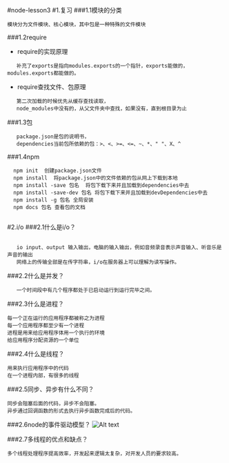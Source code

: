 #node-lesson3
#1.复习
###1.1模块的分类

```模块分为文件模块、核心模块，其中包是一种特殊的文件模块 ```

###1.2require

- require的实现原理

```把代码从文件中读出来，用匿名函数的方式头尾包装，返回modules.exports对象，曝露出想要曝露出来的属性、方法、对象。
   补充了exports是指向modules.exports的一个指针，exports能做的，modules.exports都能做的。 
```

- require查找文件、包原理

```.js、.node、.json依次帮你补足，
   第二次加载的时候优先从缓存查找读取，
   node_modules中没有的，从父文件夹中查找，如果没有，直到根目录为止
```
###1.3包
```
   package.json是包的说明书，
   dependencies当前包所依赖的包：>、<、>=、<=、~、*、" "、X、^

```
###1.4npm
```
  npm init  创建package.json文件
  npm install  将package.json中的文件依赖的包从网上下载到本地
  npm install -save 包名  将包下载下来并且加载到dependencies中去
  npm install -save-dev 包名 将包下载下来并且加载到devDependencies中去
  npm install -g 包名 全局安装
  npm docs 包名 查看包的文档
  
```
#2.i/o
###2.1什么是i/o？

```

   io input、output 输入输出，电脑的输入输出，例如音频录音表示声音输入、听音乐是声音的输出
   网络上的传输全部是在传字符串，i/o在服务器上可以理解为读写操作。
```
###2.2什么是并发？
```
   一个时间段中有几个程序都处于已启动运行到运行完毕之间。
```
###2.3什么是进程？
```
每一个正在运行的应用程序都被称之为进程
每一个应用程序都至少有一个进程
进程是用来给应用程序体用一个执行的环境
给应用程序分配资源的一个单位

```
###2.4什么是线程？
```
用来执行应用程序中的代码
在一个进程内部，有很多的线程
```

###2.5同步、异步有什么不同？
```
同步会阻塞后面的代码，异步不会阻塞。
异步通过回调函数的形式去执行异步函数完成后的代码。
```

###2.6node的事件驱动模型？
![Alt text](https://github.com/KingNigel/node-notes/blob/master/lesson3/pic/event-loop.png)

###2.7多线程的优点和缺点？
```
多个线程处理程序提高效率，开发起来逻辑太复杂，对开发人员的要求较高。

```
